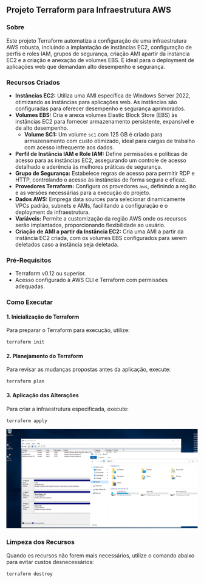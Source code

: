 ## Projeto Terraform para Infraestrutura AWS

### Sobre
Este projeto Terraform automatiza a configuração de uma infraestrutura AWS robusta, incluindo a implantação de instâncias EC2, configuração de perfis e roles IAM, grupos de segurança, criação AMI apartir da instancia EC2 e a criação e anexação de volumes EBS. É ideal para o deployment de aplicações web que demandam alto desempenho e segurança.

### Recursos Criados
- **Instâncias EC2:** Utiliza uma AMI específica de Windows Server 2022, otimizando as instâncias para aplicações web. As instâncias são configuradas para oferecer desempenho e segurança aprimorados.
- **Volumes EBS:** Cria e anexa volumes Elastic Block Store (EBS) às instâncias EC2 para fornecer armazenamento persistente, expansível e de alto desempenho.
    - **Volume SC1:** Um volume `sc1` com 125 GB é criado para armazenamento com custo otimizado, ideal para cargas de trabalho com acesso infrequente aos dados.
- **Perfil de Instância IAM e Role IAM:** Define permissões e políticas de acesso para as instâncias EC2, assegurando um controle de acesso detalhado e aderência às melhores práticas de segurança.
- **Grupo de Segurança:** Estabelece regras de acesso para permitir RDP e HTTP, controlando o acesso às instâncias de forma segura e eficaz.
- **Provedores Terraform:** Configura os provedores `aws`, definindo a região e as versões necessárias para a execução do projeto.
- **Dados AWS:** Emprega data sources para selecionar dinamicamente VPCs padrão, subnets e AMIs, facilitando a configuração e o deployment da infraestrutura.
- **Variáveis:** Permite a customização da região AWS onde os recursos serão implantados, proporcionando flexibilidade ao usuário.
- **Criação de AMI a partir da Instância EC2:** Cria uma AMI a partir da instância EC2 criada, com os volumes EBS configurados para serem deletados caso a instância seja deletada.

### Pré-Requisitos
- Terraform v0.12 ou superior.
- Acesso configurado à AWS CLI e Terraform com permissões adequadas.

### Como Executar

#### 1. Inicialização do Terraform
Para preparar o Terraform para execução, utilize:
```bash
terraform init
```

#### 2. Planejamento do Terraform
Para revisar as mudanças propostas antes da aplicação, execute:
```bash
terraform plan
```

#### 3. Aplicação das Alterações
Para criar a infraestrutura especificada, execute:
```bash
terraform apply
```
![anexando_ebs_ec2_windows.png](anexando_ebs_ec2_windows.png)

### Limpeza dos Recursos
Quando os recursos não forem mais necessários, utilize o comando abaixo para evitar custos desnecessários:
```bash
terraform destroy
```